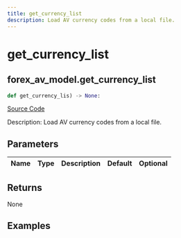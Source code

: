 ```yaml
---
title: get_currency_list
description: Load AV currency codes from a local file.
---
```

# get_currency_list

## forex_av_model.get_currency_list

```python
def get_currency_lis) -> None:
```
[Source Code](https://github.com/OpenBB-finance/OpenBBTerminal/tree/main/openbb_terminal/forex/av_model.py#L18)

Description: Load AV currency codes from a local file.

## Parameters

| Name | Type | Description | Default | Optional |
| ---- | ---- | ----------- | ------- | -------- |

## Returns

None

## Examples

